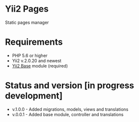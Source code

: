 # Yii2 Pages
Static pages manager

# Requirements 
* PHP 5.6 or higher
* Yii2 v.2.0.20 and newest
* [Yii2 Base](https://github.com/wdmg/yii2-base) module (required)

# Status and version [in progress development]
* v.1.0.0 - Added migrations, models, views and translations
* v.0.0.1 - Added base module, controller and translations
